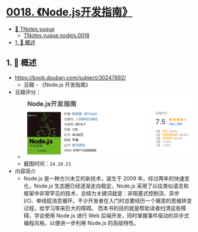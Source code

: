# [0018. 《Node.js开发指南》](https://github.com/tnotesjs/TNotes.nodejs/tree/main/notes/0018.%20%E3%80%8ANode.js%E5%BC%80%E5%8F%91%E6%8C%87%E5%8D%97%E3%80%8B)

<!-- region:toc -->

- [📂 TNotes.yuque](https://www.yuque.com/tdahuyou/tnotes.yuque/)
  - [TNotes.yuque.nodejs.0018](https://www.yuque.com/tdahuyou/tnotes.yuque/nodejs.0018)
- [1. 📝 概述](#1--概述)

<!-- endregion:toc -->

## 1. 📝 概述

- https://book.douban.com/subject/30247892/
  - 豆瓣 - 《Node.js 开发指南》
- 豆瓣评分：
  - ![](./assets/2024-10-21-02-49-21.png)
  - 截图时间：`24.10.21`
- 内容简介
  - Node.js 是一种方兴未艾的新技术，诞生于 2009 年。经过两年的快速变化，Node.js 生态圈已经逐渐走向稳定。Node.js 采用了以往类似语言和框架中非常罕见的技术，总结为关键词就是：非阻塞式控制流、异步 I/O、单线程消息循环。不少开发者在入门时总要经历一个痛苦的思维转变过程，给学习带来巨大的障碍。 而本书的目的就是帮助读者扫清这些障碍，学会使用 Node.js 进行 Web 后端开发，同时掌握事件驱动的异步式编程风格，以便进一步利用 Node.js 的高级特性。
